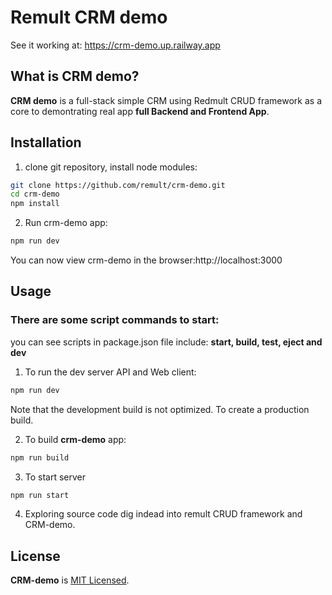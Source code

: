 # Remult CRM demo

See it working at:
https://crm-demo.up.railway.app

## What is CRM demo?

**CRM demo** is a full-stack simple CRM using Redmult CRUD framework as a core to demontrating real app **full Backend and Frontend App**.

## Installation

1. clone git repository, install node modules:

```sh
git clone https://github.com/remult/crm-demo.git
cd crm-demo
npm install
```

2. Run crm-demo app:

```sh
npm run dev
```

You can now view crm-demo in the browser:http://localhost:3000

## Usage

### There are some script commands to start:

you can see scripts in package.json file include: **start, build, test, eject and dev**

1. To run the dev server API and Web client:

```sh
npm run dev
```

Note that the development build is not optimized. To create a production build.

2. To build **crm-demo** app:

```sh
npm run build
```

3. To start server

```sh
npm run start
```

4. Exploring source code dig indead into remult CRUD framework and CRM-demo.

## License

**CRM-demo** is [MIT Licensed](LICENSE).

